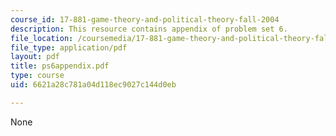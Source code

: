 ```yaml
---
course_id: 17-881-game-theory-and-political-theory-fall-2004
description: This resource contains appendix of problem set 6.
file_location: /coursemedia/17-881-game-theory-and-political-theory-fall-2004/6621a28c781a04d118ec9027c144d0eb_ps6appendix.pdf
file_type: application/pdf
layout: pdf
title: ps6appendix.pdf
type: course
uid: 6621a28c781a04d118ec9027c144d0eb

---
```

None